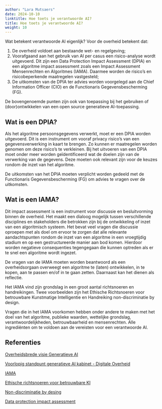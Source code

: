 ```yaml
---
author: "Lara Mutsaers"
date: 2024-10-10
linktitle: Hoe toets je verantwoorde AI?
title: Hoe toets je verantwoorde AI?
weight: 10
---
```


Wat betekent verantwoorde AI eigenlijk? Voor de overheid betekent dat:
1.	De overheid voldoet aan bestaande wet- en regelgeving;
2.	Voorafgaand aan het gebruik van AI per casus een risico-analyse wordt uitgevoerd. Dit zijn een Data Protection Impact Assessment (DPIA) en een algoritme impact assessment zoals een Impact Assessment Mensenrechten en Algoritmes (IAMA). Daarmee worden de risico’s en risicobeperkende maatregelen vastgesteld;
3.	De uitkomsten van de DPIA ter advies worden voorgelegd aan de Chief Information Officer (CIO) en de Functionaris Gegevensbescherming (FG). 

De bovengenoemde punten zijn ook van toepassing bij het gebruiken of (door)ontwikkelen van een open source generatieve AI-toepassing.

## Wat is een DPIA?

Als het algoritme persoonsgegevens verwerkt, moet er een DPIA worden uitgevoerd. Dit is een instrument om vooraf privacy risico’s van een gegevensverwerking in kaart te brengen. Zo kunnen er maatregelen worden genomen om deze risico’s te verkleinen. Bij het uitvoeren van een DPIA moet onder meer worden geïdentificeerd wat de doelen zijn van de verwerking van de gegevens. Deze moeten ook relevant zijn voor de keuzes rondom de inzet van het algoritme. 

De uitkomsten van het DPIA moeten verplicht worden gedeeld met de Functionaris Gegevensbescherming (FG) om advies te vragen over de uitkomsten. 

## Wat is een IAMA?

Dit impact assessment is een instrument voor discussie en besluitvorming binnen de overheid. Het maakt een dialoog mogelijk tussen verschillende disciplines en stakeholders die betrokken zijn bij de ontwikkeling of inzet van een algoritmisch systeem. Het bevat veel vragen die discussie oproepen met als doel om ervoor te zorgen dat alle relevante aandachtspunten rondom de inzet van een algoritme in een vroegtijdig stadium en op een gestructureerde manier aan bod komen. Hierdoor worden negatieve consequenties tegengegaan die kunnen optreden als er te snel een algoritme wordt ingezet. 

De vragen van de IAMA moeten worden beantwoord als een overheidsorgaan overweegt een algoritme te (laten) ontwikkelen, in te kopen, aan te passen en/of in te gaan zetten. Daarnaast kan het dienen als reflectie.

Het IAMA vind zijn grondslag in een groot aantal richtsnoeren en handreikingen. Twee voorbeelden zijn het Ethische Richtsnoeren voor betrouwbare Kunstmatige Intelligentie en Handreiking non-discriminatie by design. 

Vragen die in het IAMA voorkomen hebben onder andere te maken met het doel van het algoritme, publieke waarden, wettelijke grondslag, verantwoordelijkheden, betrouwbaarheid en mensenrechten. Alle ingrediënten om te voldoen aan de vereisten voor een verantwoorde AI. 

## Referenties

[Overheidsbrede visie Generatieve AI](https://open.overheid.nl/documenten/9aa7b64a-be51-4e6a-ad34-26050b8a67ef/file)

[Voorlopig standpunt generatieve AI kabinet - Digitale Overheid](https://www.digitaleoverheid.nl/nieuws/voorlopig-standpunt-generatieve-ai-kabinet/)

[IAMA](https://open.overheid.nl/documenten/ronl-c3d7fe94-9c62-493f-b858-f56b5e246a94/pdf)

[Ethische richtsnoeren voor betrouwbare KI](https://op.europa.eu/nl/publication-detail/-/publication/d3988569-0434-11ea-8c1f-01aa75ed71a1)

[Non-discriminatie by desing](https://www.tweedekamer.nl/downloads/document?id=2021D22772)

[Data protection impact assessment](https://autoriteitpersoonsgegevens.nl/themas/basis-avg/praktisch-avg/data-protection-impact-assessment-dpia)
                                                   
